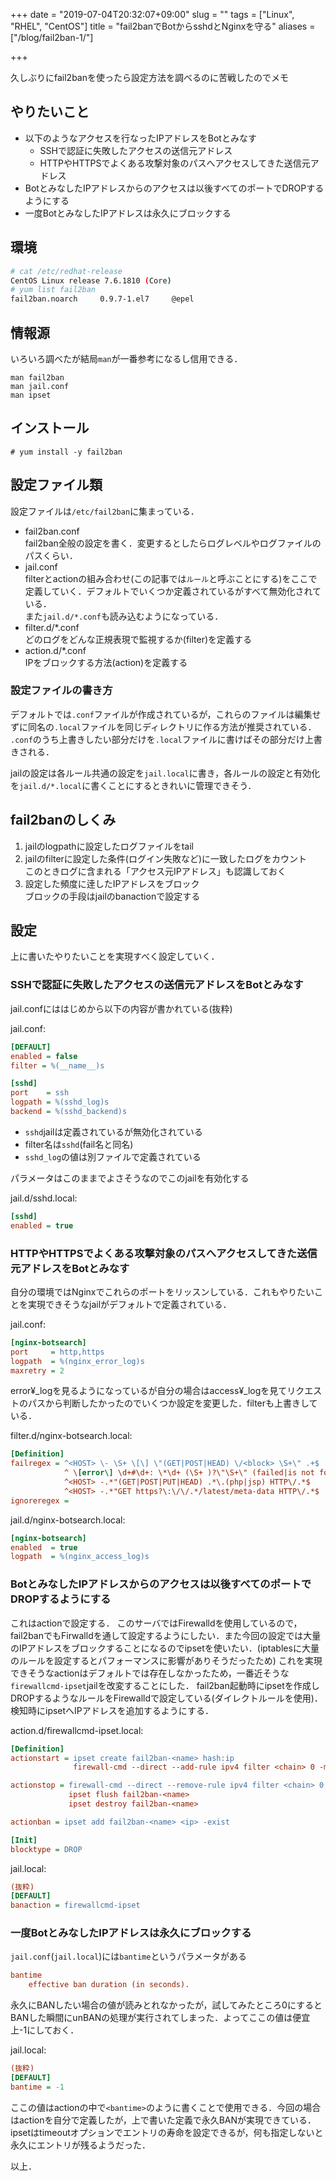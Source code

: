 +++
date = "2019-07-04T20:32:07+09:00"
slug = ""
tags = ["Linux", "RHEL", "CentOS"]
title = "fail2banでBotからsshdとNginxを守る"
aliases = ["/blog/fail2ban-1/"]

+++

久しぶりにfail2banを使ったら設定方法を調べるのに苦戦したのでメモ

<!-- more -->

## やりたいこと

* 以下のようなアクセスを行なったIPアドレスをBotとみなす
    * SSHで認証に失敗したアクセスの送信元アドレス
    * HTTPやHTTPSでよくある攻撃対象のパスへアクセスしてきた送信元アドレス
* BotとみなしたIPアドレスからのアクセスは以後すべてのポートでDROPするようにする
* 一度BotとみなしたIPアドレスは永久にブロックする

## 環境

``` bash
# cat /etc/redhat-release
CentOS Linux release 7.6.1810 (Core)
# yum list fail2ban
fail2ban.noarch     0.9.7-1.el7     @epel
```

## 情報源

いろいろ調べたが結局`man`が一番参考になるし信用できる．

``` shell
man fail2ban
man jail.conf
man ipset
```

## インストール

``` shell
# yum install -y fail2ban
```

## 設定ファイル類

設定ファイルは`/etc/fail2ban`に集まっている．

* fail2ban.conf  
    fail2ban全般の設定を書く．変更するとしたらログレベルやログファイルのパスくらい．
* jail.conf  
    filterとactionの組み合わせ(この記事では`ルール`と呼ぶことにする)をここで定義していく．デフォルトでいくつか定義されているがすべて無効化されている．  
    また`jail.d/*.conf`も読み込むようになっている．
* filter.d/*.conf  
    どのログをどんな正規表現で監視するか(filter)を定義する
* action.d/*.conf  
    IPをブロックする方法(action)を定義する

### 設定ファイルの書き方

デフォルトでは`.conf`ファイルが作成されているが，これらのファイルは編集せずに同名の`.local`ファイルを同じディレクトリに作る方法が推奨されている．
`.conf`のうち上書きしたい部分だけを`.local`ファイルに書けばその部分だけ上書きされる．

jailの設定は各ルール共通の設定を`jail.local`に書き，各ルールの設定と有効化を`jail.d/*.local`に書くことにするときれいに管理できそう．

## fail2banのしくみ

1. jailのlogpathに設定したログファイルをtail
1. jailのfilterに設定した条件(ログイン失敗など)に一致したログをカウント  
    このときログに含まれる「アクセス元IPアドレス」も認識しておく
1. 設定した頻度に逹したIPアドレスをブロック  
    ブロックの手段はjailのbanactionで設定する

## 設定

上に書いたやりたいことを実現すべく設定していく．

### SSHで認証に失敗したアクセスの送信元アドレスをBotとみなす

jail.confにははじめから以下の内容が書かれている(抜粋)

jail.conf:

``` ini
[DEFAULT]
enabled = false
filter = %(__name__)s

[sshd]
port    = ssh
logpath = %(sshd_log)s
backend = %(sshd_backend)s
```

* `sshd`jailは定義されているが無効化されている
* filter名は`sshd`(fail名と同名)
* `sshd_log`の値は別ファイルで定義されている

パラメータはこのままでよさそうなのでこのjailを有効化する

jail.d/sshd.local:

``` ini
[sshd]
enabled = true
```

### HTTPやHTTPSでよくある攻撃対象のパスへアクセスしてきた送信元アドレスをBotとみなす

自分の環境ではNginxでこれらのポートをリッスンしている．これもやりたいことを実現できそうなjailがデフォルトで定義されている．

jail.conf:

``` ini
[nginx-botsearch]
port     = http,https
logpath  = %(nginx_error_log)s
maxretry = 2
```

error¥_logを見るようになっているが自分の場合はaccess¥_logを見てリクエストのパスから判断したかったのでいくつか設定を変更した．filterも上書きしている．

filter.d/nginx-botsearch.local:

``` ini
[Definition]
failregex = ^<HOST> \- \S+ \[\] \"(GET|POST|HEAD) \/<block> \S+\" .+$
            ^ \[error\] \d+#\d+: \*\d+ (\S+ )?\"\S+\" (failed|is not found) \(2\: No such file or directory\), client\: <HOST>\, server\: \S*\, request: \"(GET|POST|HEAD) \/<block> \S+\"\, .*?$
            ^<HOST> -.*"(GET|POST|PUT|HEAD) .*\.(php|jsp) HTTP\/.*$
            ^<HOST> -.*"GET https?\:\/\/.*/latest/meta-data HTTP\/.*$
ignoreregex =
```

jail.d/nginx-botsearch.local:

``` ini
[nginx-botsearch]
enabled  = true
logpath  = %(nginx_access_log)s
```

### BotとみなしたIPアドレスからのアクセスは以後すべてのポートでDROPするようにする

これはactionで設定する．
このサーバではFirewalldを使用しているので，fail2banでもFirwalldを通して設定するようにしたい．また今回の設定では大量のIPアドレスをブロックすることになるのでipsetを使いたい．(iptablesに大量のルールを設定するとパフォーマンスに影響がありそうだったため)
これを実現できそうなactionはデフォルトでは存在しなかったため，一番近そうな`firewallcmd-ipset`jailを改変することにした．
fail2ban起動時にipsetを作成しDROPするようなルールをFirewalldで設定している(ダイレクトルールを使用)．
検知時にipsetへIPアドレスを追加するようにする．

action.d/firewallcmd-ipset.local:

``` ini
[Definition]
actionstart = ipset create fail2ban-<name> hash:ip
              firewall-cmd --direct --add-rule ipv4 filter <chain> 0 -m set --match-set fail2ban-<name> src -j <blocktype>

actionstop = firewall-cmd --direct --remove-rule ipv4 filter <chain> 0 -m set --match-set fail2ban-<name> src -j <blocktype>
             ipset flush fail2ban-<name>
             ipset destroy fail2ban-<name>

actionban = ipset add fail2ban-<name> <ip> -exist

[Init]
blocktype = DROP
```

jail.local:

``` ini
(抜粋)
[DEFAULT]
banaction = firewallcmd-ipset
```

### 一度BotとみなしたIPアドレスは永久にブロックする

`jail.conf`(`jail.local`)には`bantime`というパラメータがある

``` ini
bantime
    effective ban duration (in seconds).
```

永久にBANしたい場合の値が読みとれなかったが，試してみたところ0にするとBANした瞬間にunBANの処理が実行されてしまった．よってここの値は便宜上-1にしておく．

jail.local:

``` ini
(抜粋)
[DEFAULT]
bantime = -1
```

ここの値はactionの中で`<bantime>`のように書くことで使用できる．今回の場合はactionを自分で定義したが，上で書いた定義で永久BANが実現できている．
ipsetはtimeoutオプションでエントリの寿命を設定できるが，何も指定しないと永久にエントリが残るようだった．

以上．
